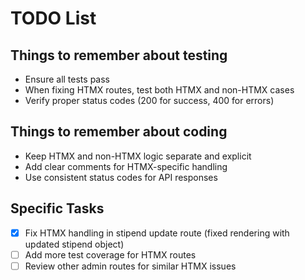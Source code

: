 # TODO List

## Things to remember about testing
- Ensure all tests pass
- When fixing HTMX routes, test both HTMX and non-HTMX cases
- Verify proper status codes (200 for success, 400 for errors)

## Things to remember about coding
- Keep HTMX and non-HTMX logic separate and explicit
- Add clear comments for HTMX-specific handling
- Use consistent status codes for API responses

## Specific Tasks
- [x] Fix HTMX handling in stipend update route (fixed rendering with updated stipend object)
- [ ] Add more test coverage for HTMX routes
- [ ] Review other admin routes for similar HTMX issues
